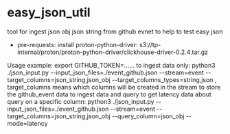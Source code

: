 # easy_json_util
tool for ingest json obj json string from github evnet to help to test easy json
* pre-requests: 
install proton-python-driver: s3://tp-internal/proton/proton-python-driver/clickhouse-driver-0.2.4.tar.gz


Usage example:
export GITHUB_TOKEN=......
to ingest data only: python3 ./json_input.py --input_json_files=./event_github.json --stream=event --target_columns=json_string,json_obj --target_columns_types=string,json , target_columns means which columns will be created in the stream to store the github_event data 
to ingest data and query to get latency data about query on a specific column: python3 ./json_input.py --input_json_files=./event_github.json --stream=event --target_columns=json_string,json_obj --query_column=json_obj --mode=latency